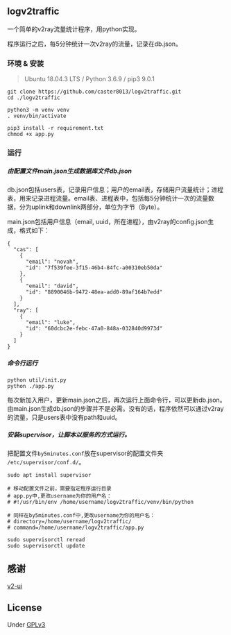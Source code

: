 ## logv2traffic

一个简单的v2ray流量统计程序，用python实现。

程序运行之后，每5分钟统计一次v2ray的流量，记录在db.json。

### 环境 & 安装

> Ubuntu 18.04.3 LTS / Python 3.6.9 / pip3 9.0.1

```
git clone https://github.com/caster8013/logv2traffic.git
cd ./logv2traffic

python3 -m venv venv
. venv/bin/activate

pip3 install -r requirement.txt
chmod +x app.py
```

### 运行

##### 由配置文件main.json生成数据库文件db.json

db.json包括users表，记录用户信息；用户的email表，存储用户流量统计；进程表，用来记录进程流量。email表、进程表中，包括每5分钟统计一次的流量数据，分为uplink和downlink两部分，单位为字节（Byte）。

main.json包括用户信息（email, uuid，所在进程），由v2ray的config.json生成，格式如下：

```
{
  "cas": [
    {
      "email": "novah",
      "id": "7f539fee-3f15-46b4-84fc-a00310eb50da"
    },
    {
      "email": "david",
      "id": "8890046b-9472-48ea-add0-89af164b7edd"
    }
  ],
  "ray": [
    {
      "email": "luke",
      "id": "60dcbc2e-febc-47a0-848a-032840d9973d"
    }
  ]
}
```

##### 命令行运行
```
python util/init.py
python ./app.py
```
每次新加入用户，更新main.json之后，再次运行上面命令行，可以更新db.json。
由main.json生成db.json的步骤并不是必需。没有的话，程序依然可以通过v2ray的流量，只是users表中没有path和uuid。

##### 安装supervisor，让脚本以服务的方式运行。
把配置文件```by5minutes.conf```放在supervisor的配置文件夹 ```/etc/supervisor/conf.d/```。
```
sudo apt install supervisor

# 移动配置文件之前，需要指定程序运行目录
# app.py中,更改username为你的用户名：
# #!/usr/bin/env /home/username/logv2traffic/venv/bin/python

# 同样在by5minutes.conf中,更改username为你的用户名：
# directory=/home/username/logv2traffic/
# command=/home/username/logv2traffic/app.py

sudo supervisorctl reread
sudo supervisorctl update
```

## 感谢

[v2-ui](https://github.com/sprov065/v2-ui)

## License

Under [GPLv3](https://www.gnu.org/licenses/gpl-3.0.html)